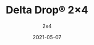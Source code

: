 ---
title: "Delta Drop® 2×4"
image_primary: "img/delta-drop-full-cir-wiley-hoboken-nj-web-1.jpg"
image_secondary: "img/DeltaDrop-2x4-Full-Pattern-Circle-RAW-1600x1600.png"
description: "Delta%20Drop%AE%202x4%20brings%20faceted%2C%20dimensional%20geometry%20to%20your%20design%2C%20in%20a%20long%2C%20narrow%20panel.%20Plus%2C%20it%20offers%20easy%20installation%2C%20using%20quick%20torsion%20spring%20attachment%20across%20standard%20ceiling%20grid%20systems%2C%20or%20simple%20wall%20attachment%20using%20our%20Vertika%20channel%20system.%20Integrated%20backlighting%20is%20available%20if%20you%20want%20to%20add%20some%20light%20to%20your%20design%2C%20or%20try%20our%20Soft%20Sound%AE%20backer%20if%20you%20are%20looking%20for%20an%20acoustic%20solution.%A0"
designer: "Arktura"
tags: 
  - "Acoustic"
  - "Ceiling Panels"
  - "Wall Panels"
  - "Lighting"
subtitle: "2x4"
href: "https://arktura.com/product/delta-drop-2x4/"
category: "Wall Panels"
manufacturer: "Arktura"
slug: "/manufacturers/arktura/wall-panels/arktura-delta-drop-2-4"
date: "2021-05-07"
---